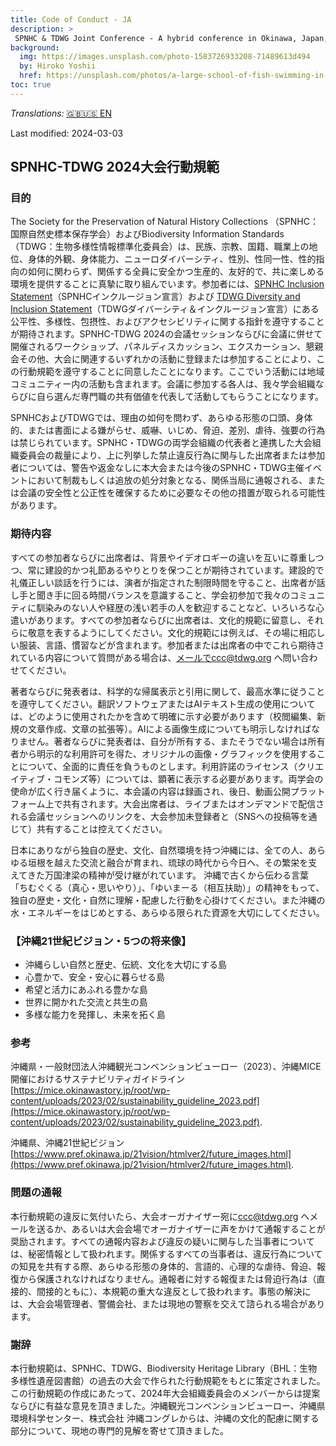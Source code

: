 ```yaml
---
title: Code of Conduct - JA
description: >
 SPNHC & TDWG Joint Conference - A hybrid conference in Okinawa, Japan, 2-6 September 2024
background:
  img: https://images.unsplash.com/photo-1583726933208-71489613d494
  by: Hiroko Yoshii
  href: https://unsplash.com/photos/a-large-school-of-fish-swimming-in-the-ocean-vYsOa_s3C6g
toc: true
---
```


_Translations:_ [🇬🇧🇺🇸 EN](../)

Last modified: 2024-03-03

## SPNHC-TDWG 2024大会行動規範

### 目的

The Society for the Preservation of Natural History Collections （SPNHC：国際自然史標本保存学会）およびBiodiversity Information Standards（TDWG：生物多様性情報標準化委員会）は、民族、宗教、国籍、職業上の地位、身体的外観、身体能力、ニューロダイバーシティ、性別、性同一性、性的指向の如何に関わらず、関係する全員に安全かつ生産的、友好的で、共に楽しめる環境を提供することに真摯に取り組んでいます。参加者には、[SPNHC Inclusion Statement](https://spnhc.org/spnhc-inclusion-statement/)（SPNHCインクルージョン宣言）および [TDWG Diversity and Inclusion Statement](https://www.tdwg.org/about/diversity-inclusion/)（TDWGダイバーシティ＆インクルージョン宣言）にある公平性、多様性、包摂性、およびアクセシビリティに関する指針を遵守することが期待されます。SPNHC-TDWG 2024の会議セッションならびに会議に併せて開催されるワークショップ、パネルディスカッション、エクスカーション、懇親会その他、大会に関連するいずれかの活動に登録または参加することにより、この行動規範を遵守することに同意したことになります。ここでいう活動には地域コミュニティー内の活動も含まれます。会議に参加する各人は、我々学会組織ならびに自ら選んだ専門職の共有価値を代表して活動してもらうことになります。

SPNHCおよびTDWGでは、理由の如何を問わず、あらゆる形態の口頭、身体的、または書面による嫌がらせ、威嚇、いじめ、脅迫、差別、虐待、強要の行為は禁じられています。SPNHC・TDWGの両学会組織の代表者と連携した大会組織委員会の裁量により、上に列挙した禁止違反行為に関与した出席者または参加者については、警告や返金なしに本大会または今後のSPNHC・TDWG主催イベントにおいて制裁もしくは追放の処分対象となる、関係当局に通報される、または会議の安全性と公正性を確保するために必要なその他の措置が取られる可能性があります。

### 期待内容

すべての参加者ならびに出席者は、背景やイデオロギーの違いを互いに尊重しつつ、常に建設的かつ礼節あるやりとりを保つことが期待されています。建設的で礼儀正しい談話を行うには、演者が指定された制限時間を守ること、出席者が話し手と聞き手に回る時間バランスを意識すること、学会初参加で我々のコミュニティに馴染みのない人や経歴の浅い若手の人を歓迎することなど、いろいろな心遣いがあります。すべての参加者ならびに出席者は、文化的規範に留意し、それらに敬意を表するようにしてください。文化的規範には例えば、その場に相応しい服装、言語、慣習などが含まれます。参加者または出席者の中でこれら期待されている内容について質問がある場合は、メールでccc@tdwg.org へ問い合わせてください。

著者ならびに発表者は、科学的な帰属表示と引用に関して、最高水準に従うことを遵守してください。翻訳ソフトウェアまたはAIテキスト生成の使用については、どのように使用されたかを含めて明確に示す必要があります（校閲編集、新規の文章作成、文章の拡張等）。AIによる画像生成についても明示しなければなりません。著者ならびに発表者は、自分が所有する、またそうでない場合は所有者から明示的な利用許可を得た、オリジナルの画像・グラフィックを使用することについて、全面的に責任を負うものとします。利用許諾のライセンス（クリエイティブ・コモンズ等）については、顕著に表示する必要があります。両学会の使命が広く行き届くように、本会議の内容は録画され、後日、動画公開プラットフォーム上で共有されます。大会出席者は、ライブまたはオンデマンドで配信される会議セッションへのリンクを、大会参加未登録者と（SNSへの投稿等を通じて）共有することは控えてください。


日本にありながら独自の歴史、文化、自然環境を持つ沖縄には、全ての人、あらゆる垣根を越えた交流と融合が育まれ、琉球の時代から今日へ、その繁栄を支えてきた万国津梁の精神が受け継がれています。
沖縄で古くから伝わる言葉「ちむぐくる（真心・思いやり）」、「ゆいまーる（相互扶助）」の精神をもって、独自の歴史・文化・自然に理解・配慮した行動を心掛けてください。また沖縄の水・エネルギーをはじめとする、あらゆる限られた資源を大切にしてください。

### 【沖縄21世紀ビジョン・5つの将来像】

- 沖縄らしい自然と歴史、伝統、文化を大切にする島
- 心豊かで、安全・安心に暮らせる島
- 希望と活力にあふれる豊かな島
- 世界に開かれた交流と共生の島
- 多様な能力を発揮し、未来を拓く島

### 参考

沖縄県・一般財団法人沖縄観光コンベンションビューロー（2023）、沖縄MICE 開催におけるサステナビリティガイドライン
[https://mice.okinawastory.jp/root/wp-content/uploads/2023/02/sustainability_guideline_2023.pdf](https://mice.okinawastory.jp/root/wp-content/uploads/2023/02/sustainability_guideline_2023.pdf).

沖縄県、沖縄21世紀ビジョン
[https://www.pref.okinawa.jp/21vision/htmlver2/future_images.html](https://www.pref.okinawa.jp/21vision/htmlver2/future_images.html).
 
### 問題の通報

本行動規範の違反に気付いたら、大会オーガナイザー宛に[ccc@tdwg.org](mailto:ccc@tdwg.org) へメールを送るか、あるいは大会会場でオーガナイザーに声をかけて通報することが奨励されます。すべての通報内容および違反の疑いに関与した当事者については、秘密情報として扱われます。関係するすべての当事者は、違反行為についての知見を共有する際、あらゆる形態の身体的、言語的、心理的な虐待、脅迫、報復から保護されなければなりません。通報者に対する報復または脅迫行為は（直接的、間接的ともに）、本規範の重大な違反として扱われます。事態の解決には、大会会場管理者、警備会社、または現地の警察を交えて諮られる場合があります。

### 謝辞

本行動規範は、SPNHC、TDWG、Biodiversity Heritage Library（BHL：生物多様性遺産図書館）の過去の大会で作られた行動規範をもとに策定されました。この行動規範の作成にあたって、2024年大会組織委員会のメンバーからは提案ならびに有益な意見を頂きました。沖縄観光コンベンションビューロー、沖縄県環境科学センター、株式会社 沖縄コングレからは、沖縄の文化的配慮に関する部分について、現地の専門的見解を寄せて頂きました。

